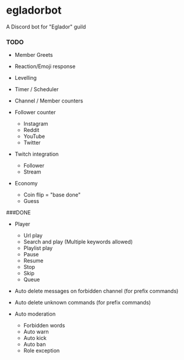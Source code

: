 egladorbot
==========

A Discord bot for "Eglador" guild


### TODO

  - Member Greets
  - Reaction/Emoji response
  - Levelling
  - Timer / Scheduler
  - Channel / Member counters


  - Follower counter
     - Instagram
     - Reddit
     - YouTube
     - Twitter

  
  - Twitch integration
     - Follower
     - Stream

  
- Economy
     - Coin flip = "base done"
     - Guess

###DONE

- Player
    
    - Url play
    - Search and play (Multiple keywords allowed)
    - Playlist play
    - Pause
    - Resume
    - Stop
    - Skip
    - Queue
    

- Auto delete messages on forbidden channel (for prefix commands)
- Auto delete unknown commands (for prefix commands)


- Auto moderation

    - Forbidden words
    - Auto warn
    - Auto kick
    - Auto ban
    - Role exception